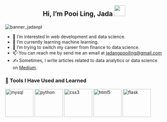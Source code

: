## <p align="center">Hi, I’m Pooi Ling, Jada <img src="https://user-images.githubusercontent.com/39955420/147578264-bae0526c-028a-49d2-8af8-d08bb4edbd2a.gif" width="35" /></p>

![banner_jadanpl](https://user-images.githubusercontent.com/57357735/193459312-013b1257-4d8a-473b-b447-94eb1194b31d.gif)


- 👀 I’m interested in web development and data science.
- 🌱 I’m currently learning machine learning. 
- 💞️ I’m trying to switch my career from finance to data science. 
- 📫 You can reach me by send me an email at jadangpooiling@gmail.com
- ✍ Sometimes, I write articles related to data analytics or data science on <a href="https://medium.com/@jadangpooiling">Medium</a>.

<!---
jadanpl/jadanpl is a ✨ special ✨ repository because its `README.md` (this file) appears on your GitHub profile.
You can click the Preview link to take a look at your changes.
--->

<h3> 🚀 Tools I Have Used and Learned</h3>
<p align="left">
  <img src="https://cdn.jsdelivr.net/gh/devicons/devicon/icons/mysql/mysql-original-wordmark.svg" alt="mysql" width="90" height="90"/>
  <img src="https://cdn.jsdelivr.net/gh/devicons/devicon/icons/python/python-original-wordmark.svg" alt="python" width="90" height="90"/>
  <img src="https://cdn.jsdelivr.net/gh/devicons/devicon/icons/css3/css3-original-wordmark.svg" alt="css3" width="90" height="90"/>
  <img src="https://cdn.jsdelivr.net/gh/devicons/devicon/icons/html5/html5-original-wordmark.svg" alt="html5" width="90" height="90"/>
  <img src="https://cdn.jsdelivr.net/gh/devicons/devicon/icons/flask/flask-original-wordmark.svg" alt="flask" width="90" height="90"/>          
</p>
